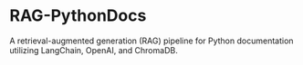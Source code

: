 # RAG-PythonDocs
A retrieval-augmented generation (RAG) pipeline for Python documentation utilizing LangChain, OpenAI, and ChromaDB.
